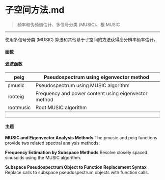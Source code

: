 # 子空间方法.md
> 频率和伪频谱估计、多信号分类 (MUSIC)、根 MUSIC
***
使用多信号分类 (MUSIC) 算法和其他基于子空间的方法获得高分辨率频率估计。
#### 函数
#### 滤波函数
peig|	Pseudospectrum using eigenvector method
---------- | -------------
pmusic|	Pseudospectrum using MUSIC algorithm
rooteig|	Frequency and power content using eigenvector method
rootmusic|	Root MUSIC algorithm
 
***
#### 主题  
**MUSIC and Eigenvector Analysis Methods**
The pmusic and peig functions provide two related spectral analysis methods:

**Frequency Estimation by Subspace Methods**
Resolve closely spaced sinusoids using the MUSIC algorithm.

**Subspace Pseudospectrum Object to Function Replacement Syntax**
Replace calls to subspace pseudospectrum objects with function calls.